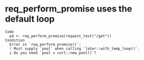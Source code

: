 # req_perform_promise uses the default loop

    Code
      p4 <- req_perform_promise(request_test("/get"))
    Condition
      Error in `req_perform_promise()`:
      ! Must supply `pool` when calling `later::with_temp_loop()`.
      i Do you need `pool = curl::new_pool()`?

